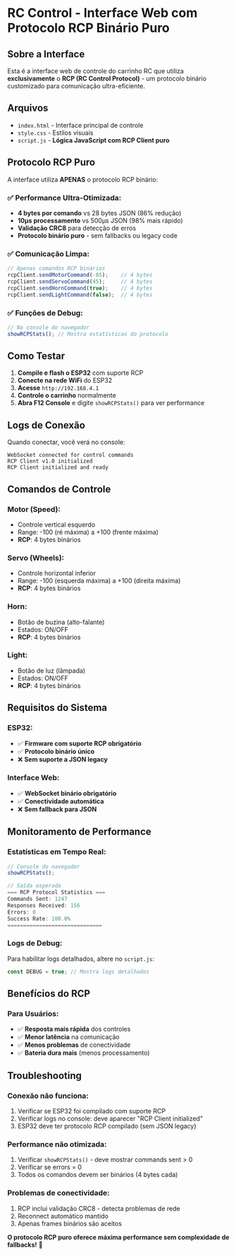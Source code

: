 # RC Control - Interface Web com Protocolo RCP Binário Puro

## Sobre a Interface

Esta é a interface web de controle do carrinho RC que utiliza **exclusivamente** o **RCP (RC Control Protocol)** - um protocolo binário customizado para comunicação ultra-eficiente.

## Arquivos

- `index.html` - Interface principal de controle
- `style.css` - Estilos visuais  
- `script.js` - **Lógica JavaScript com RCP Client puro**

## Protocolo RCP Puro

A interface utiliza **APENAS** o protocolo RCP binário:

### ✅ **Performance Ultra-Otimizada:**
- **4 bytes por comando** vs 28 bytes JSON (86% redução)
- **10µs processamento** vs 500µs JSON (98% mais rápido)
- **Validação CRC8** para detecção de erros
- **Protocolo binário puro** - sem fallbacks ou legacy code

### ✅ **Comunicação Limpa:**
```javascript
// Apenas comandos RCP binários
rcpClient.sendMotorCommand(-85);    // 4 bytes
rcpClient.sendServoCommand(45);     // 4 bytes  
rcpClient.sendHornCommand(true);    // 4 bytes
rcpClient.sendLightCommand(false);  // 4 bytes
```

### ✅ **Funções de Debug:**
```javascript
// No console do navegador
showRCPStats(); // Mostra estatísticas do protocolo
```

## Como Testar

1. **Compile e flash o ESP32** com suporte RCP
2. **Conecte na rede WiFi** do ESP32
3. **Acesse** `http://192.168.4.1`
4. **Controle o carrinho** normalmente
5. **Abra F12 Console** e digite `showRCPStats()` para ver performance

## Logs de Conexão

Quando conectar, você verá no console:
```
WebSocket connected for control commands
RCP Client v1.0 initialized
RCP Client initialized and ready
```

## Comandos de Controle

### **Motor (Speed):**
- Controle vertical esquerdo
- Range: -100 (ré máxima) a +100 (frente máxima)
- **RCP**: 4 bytes binários

### **Servo (Wheels):**
- Controle horizontal inferior
- Range: -100 (esquerda máxima) a +100 (direita máxima)  
- **RCP**: 4 bytes binários

### **Horn:**
- Botão de buzina (alto-falante)
- Estados: ON/OFF
- **RCP**: 4 bytes binários

### **Light:**
- Botão de luz (lâmpada)
- Estados: ON/OFF
- **RCP**: 4 bytes binários

## Requisitos do Sistema

### **ESP32:**
- ✅ **Firmware com suporte RCP obrigatório**
- ✅ **Protocolo binário único**
- ❌ **Sem suporte a JSON legacy**

### **Interface Web:**
- ✅ **WebSocket binário obrigatório**
- ✅ **Conectividade automática**
- ❌ **Sem fallback para JSON**

## Monitoramento de Performance

### **Estatísticas em Tempo Real:**
```javascript
// Console do navegador
showRCPStats();

// Saída esperada
=== RCP Protocol Statistics ===
Commands Sent: 1247
Responses Received: 156  
Errors: 0
Success Rate: 100.0%
==============================
```

### **Logs de Debug:**
Para habilitar logs detalhados, altere no `script.js`:
```javascript
const DEBUG = true; // Mostra logs detalhados
```

## Benefícios do RCP

### **Para Usuários:**
- ✅ **Resposta mais rápida** dos controles
- ✅ **Menor latência** na comunicação
- ✅ **Menos problemas** de conectividade
- ✅ **Bateria dura mais** (menos processamento)

## Troubleshooting

### **Conexão não funciona:**
1. Verificar se ESP32 foi compilado com suporte RCP
2. Verificar logs no console: deve aparecer "RCP Client initialized"
3. ESP32 deve ter protocolo RCP compilado (sem JSON legacy)

### **Performance não otimizada:**
1. Verificar `showRCPStats()` - deve mostrar commands sent > 0
2. Verificar se errors = 0
3. Todos os comandos devem ser binários (4 bytes cada)

### **Problemas de conectividade:**
1. RCP inclui validação CRC8 - detecta problemas de rede
2. Reconnect automático mantido
3. Apenas frames binários são aceitos

**O protocolo RCP puro oferece máxima performance sem complexidade de fallbacks!** 🚀